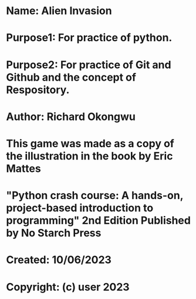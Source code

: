 # Name:        Alien Invasion
# Purpose1: For practice of python.
# Purpose2: For practice of Git and Github and the concept of Respository.
#
# Author:      Richard Okongwu
#
# This game was made as a copy of the illustration in the book by Eric Mattes
# "Python crash course: A hands-on, project-based introduction to programming" 2nd Edition Published by No Starch Press
#
# Created:     10/06/2023
# Copyright:   (c) user 2023
